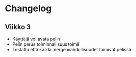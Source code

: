 # Changelog

## Viikko 3

- Käyttäjä voi avata pelin
- Pelin perus toiminnallisuus toimii
- Testattu että kaikki merge mahdollisuudet toimivat pelissä
